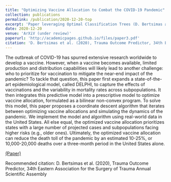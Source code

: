 ```yaml
---
title: "Optimizing Vaccine Allocation to Combat the COVID-19 Pandemic"
collection: publications
permalink: /publication/2020-12-20-top
excerpt: 'Paper leveraging Optimal Classification Trees (D. Bertsimas and J. Dunn, 2017) and K-NN Optimal Imputation (D. Bertsimas, C. Pawlowski and Y.D. Zhuo, 2018) methods on a dataset with EHR information and 1.2M+ rows in Julia and Python to predict mortality and morbidity for trauma patients with 0.93 and 0.77 AUC'
date: 2020-12-20
venue: 'ArXiV (under review)'
paperurl: 'http://academicpages.github.io/files/paper3.pdf'
citation: 'D. Bertsimas et al. (2020), Trauma Outcome Predictor, 34th Eastern Association for the Surgery of Trauma Annual Scientific Assembly'
---
```

The outbreak of COVID-19 has spurred extensive research worldwide to develop a vaccine. However, when a vaccine becomes available, limited production and distribution capabilities will likely lead to another challenge: who to prioritize for vaccination to mitigate the near-end impact of the pandemic? To tackle that question, this paper first expands a state-of-the-art epidemiological model, called DELPHI, to capture the effects of vaccinations and the variability in mortality rates across subpopulations. It then integrates this predictive model into a prescriptive model to optimize vaccine allocation, formulated as a bilinear non-convex program. To solve this model, this paper proposes a coordinate descent algorithm that iterates between optimizing vaccine allocations and simulating the dynamics of the pandemic. We implement the model and algorithm using real-world data in the United States. All else equal, the optimized vaccine allocation prioritizes states with a large number of projected cases and subpopulations facing higher risks (e.g., older ones). Ultimately, the optimized vaccine allocation can reduce the death toll of the pandemic by an estimated 10-25%, or 10,000-20,000 deaths over a three-month period in the United States alone.

[(Paper)](http://academicpages.github.io/files/paper3.pdf)

Recommended citation: D. Bertsimas et al. (2020), Trauma Outcome Predictor, 34th Eastern Association for the Surgery of Trauma Annual Scientific Assembly
